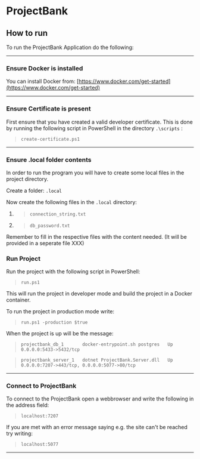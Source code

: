 # ProjectBank

## How to run

To run the ProjectBank Application do the following:

---

### Ensure Docker is installed

You can install Docker from: [https://www.docker.com/get-started](https://www.docker.com/get-started)

---

### Ensure Certificate is present

First ensure that you have created a valid developer certificate. This is done by running the following script in PowerShell in the directory ``.\scripts`` :

>``create-certificate.ps1``

---

### Ensure .local folder contents

In order to run the program you will have to create some local files in the project directory.

Create a folder: ``.local``

Now create the following files in the ``.local`` directory:

1. > ``connection_string.txt``

2. > ``db_password.txt``

Remember to fill in the respective files with the content needed. (It will be provided in a seperate file XXX)

### Run Project

Run the project with the following script in PowerShell:

>``run.ps1``

This will run the project in developer mode and build the project in a Docker container.

To run the project in production mode write:

>``run.ps1 -production $true``

When the project is up will be the message:

> ``projectbank_db_1       docker-entrypoint.sh postgres   Up      0.0.0.0:5433->5432/tcp``

> ``projectbank_server_1   dotnet ProjectBank.Server.dll   Up      0.0.0.0:7207->443/tcp, 0.0.0.0:5077->80/tcp``

---

### Connect to ProjectBank

To connect to the ProjectBank open a webbrowser and write the following in the address field:

> ``localhost:7207``

If you are met with an error message saying e.g. the site can't be reached try writing:

> ``localhost:5077``

---
